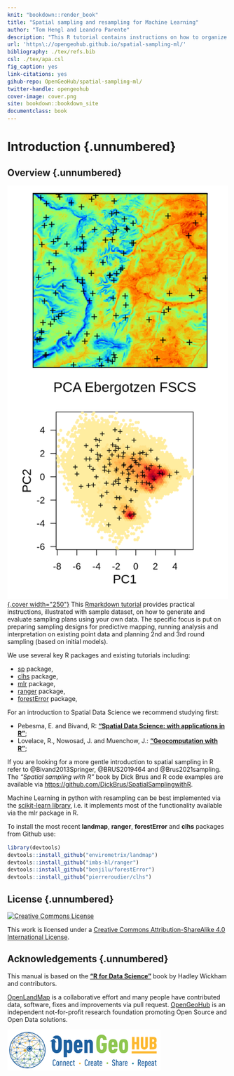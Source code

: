 ```yaml
---
knit: "bookdown::render_book"
title: "Spatial sampling and resampling for Machine Learning"
author: "Tom Hengl and Leandro Parente"
description: "This R tutorial contains instructions on how to organize spatial sampling using R packages. It is organized in three main parts: (1) planning new surveys: i.e. starting from scratch, (2) implementing resampling: learning from existing point data, focusing on subsampling and Cross-Validation strategies, (3) planning additional sampling: sampling additional point data based on initial models. We use simple and illustrative datasets to demonstrate processing steps and provide interpretation and dicussion of the results. More chapters will be added in the future. Contributions are welcome. To discuss issues or report a bug please use the repository homepage."
url: 'https\://opengeohub.github.io/spatial-sampling-ml/'
bibliography: ./tex/refs.bib
csl: ./tex/apa.csl  
fig_caption: yes
link-citations: yes
gihub-repo: OpenGeoHub/spatial-sampling-ml/
twitter-handle: opengeohub
cover-image: cover.png
site: bookdown::bookdown_site
documentclass: book
---
```




# Introduction {.unnumbered}

## Overview {.unnumbered}

[![Access source code](cover.png){.cover width="250"}](https://opengeohub.github.io/spatial-sampling-ml/) This [Rmarkdown tutorial](https://opengeohub.github.io/spatial-sampling-ml/) provides practical instructions, illustrated with sample 
dataset, on how to generate and evaluate sampling plans using your own data. 
The specific focus is put on preparing sampling designs for predictive mapping, 
running analysis and interpretation on existing point data and planning 2nd and 3rd 
round sampling (based on initial models).

We use several key R packages and existing tutorials including:

- [sp](https://github.com/edzer/sp) package,
- [clhs](https://github.com/pierreroudier/clhs) package,
- [mlr](https://mlr.mlr-org.com/) package,
- [ranger](https://github.com/imbs-hl/ranger/) package,
- [forestError](https://github.com/benjilu/forestError) package,

For an introduction to Spatial Data Science we recommend studying first:

- Pebesma, E. and Bivand, R: **[“Spatial Data Science: with applications in R”](https://keen-swartz-3146c4.netlify.app/)**;  
- Lovelace, R., Nowosad, J. and Muenchow, J.: **[“Geocomputation with R”](https://geocompr.robinlovelace.net/)**;  

If you are looking for a more gentle introduction to spatial sampling in R refer to 
@Bivand2013Springer, @BRUS2019464 and @Brus2021sampling. The _“Spatial sampling with R”_ 
book by Dick Brus and R code examples are available via <https://github.com/DickBrus/SpatialSamplingwithR>.

Machine Learning in python with resampling can be best implemented via the [scikit-learn library](https://scikit-learn.org/stable/), 
i.e. it implements most of the functionality available via the mlr package in R.

To install the most recent **landmap**, **ranger**, **forestError** and **clhs** packages from Github use:


```r
library(devtools)
devtools::install_github("envirometrix/landmap")
devtools::install_github("imbs-hl/ranger")
devtools::install_github("benjilu/forestError")
devtools::install_github("pierreroudier/clhs")
```

## License {.unnumbered}

[<img alt="Creative Commons License" style="border-width:0" src="https://i.creativecommons.org/l/by-sa/4.0/88x31.png" />](http://creativecommons.org/licenses/by-sa/4.0/)

This work is licensed under a [Creative Commons Attribution-ShareAlike 4.0 International License](http://creativecommons.org/licenses/by-sa/4.0/).



## Acknowledgements {.unnumbered}

This manual is based on the **[“R for Data Science”](https://r4ds.had.co.nz/)** book by Hadley Wickham and contributors.

[OpenLandMap](https://openlandmap.org) is a collaborative effort and many people 
have contributed data, software, fixes and improvements via pull request. [OpenGeoHub](https://opengeohub.org) 
is an independent not-for-profit research foundation promoting Open Source and Open Data solutions.

[<img src="tex/opengeohub_logo_ml.png" alt="OpenGeoHub logo" width="350"/>](https://opengeohub.org)
